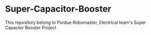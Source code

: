 # Super-Capacitor-Booster
This repository belong to Purdue Robomaster, Electrical team's  Super Capactor Booster Project
